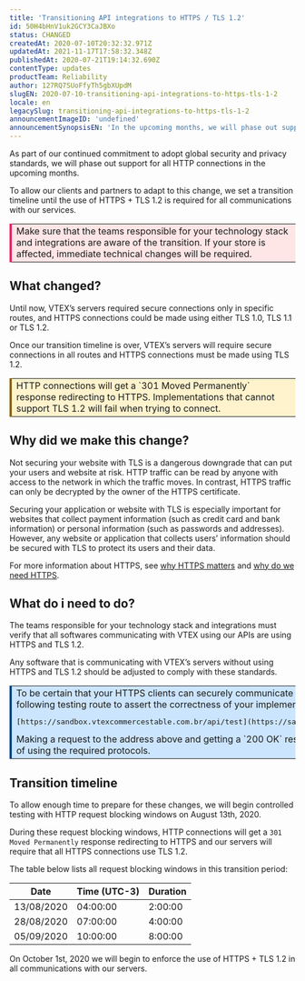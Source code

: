 ```yaml
---
title: 'Transitioning API integrations to HTTPS / TLS 1.2'
id: 50H4bHnV1uk2GCY3CaJBXo
status: CHANGED
createdAt: 2020-07-10T20:32:32.971Z
updatedAt: 2021-11-17T17:58:32.348Z
publishedAt: 2020-07-21T19:14:32.690Z
contentType: updates
productTeam: Reliability
author: 127RQ7SUoFfyTh5gbXUpdM
slugEN: 2020-07-10-transitioning-api-integrations-to-https-tls-1-2
locale: en
legacySlug: transitioning-api-integrations-to-https-tls-1-2
announcementImageID: 'undefined'
announcementSynopsisEN: 'In the upcoming months, we will phase out support for all HTTP connections to improve the security of our platform.'
---
```


As part of our continued commitment to adopt global security and privacy standards, we will phase out support for all HTTP connections in the upcoming months. 

To allow our clients and partners to adapt to this change, we set a transition timeline until the use of HTTPS + TLS 1.2 is required for all communications with our services.

<table>
  <tr>
    <td style="border-left: 4px solid #F71963;" bgcolor="#FFE6E6">Make sure that the teams responsible for your technology stack and integrations are aware of the transition. If your store is affected, immediate technical changes will be required.</td>
  </tr>
</table>

## What changed?

Until now, VTEX’s servers required secure connections only in specific routes, and HTTPS connections could be made using either TLS 1.0, TLS 1.1 or TLS 1.2.

Once our transition timeline is over, VTEX’s servers will require secure connections in all routes and HTTPS connections must be made using TLS 1.2.

<table>
  <tr>
    <td style="border-left: 4px solid #856407;" bgcolor="#FFF3CD">HTTP connections will get a `301 Moved Permanently` response redirecting to HTTPS. Implementations that cannot support TLS 1.2 will fail when trying to connect.</td>
  </tr>
</table>

## Why did we make this change?

Not securing your website with TLS is a dangerous downgrade that can put your users and website at risk. HTTP traffic can be read by anyone with access to the network in which the traffic moves. In contrast, HTTPS traffic can only be decrypted by the owner of the HTTPS certificate. 

Securing your application or website with TLS is especially important for websites that collect payment information (such as credit card and bank information) or personal information (such as passwords and addresses). However, any website or application that collects users’ information should be secured with TLS to protect its users and their data. 

For more information about HTTPS, see [why HTTPS matters](https://developers.google.com/web/fundamentals/security/encrypt-in-transit/why-https) and [why do we need HTTPS](https://howhttps.works/why-do-we-need-https/).

## What do i need to do?

The teams responsible for your technology stack and integrations must verify that all softwares communicating with VTEX using our APIs are using HTTPS and TLS 1.2. 

Any software that is communicating with VTEX’s servers without using HTTPS and TLS 1.2 should be adjusted to comply with these standards.

<table>
  <tr>
    <td style="border-left: 4px solid #004084;" bgcolor="#CCE5FE">To be certain that your HTTPS clients can securely communicate with our servers, we have provided the following testing route to assert the correctness of your implementation:
<pre>[https://sandbox.vtexcommercestable.com.br/api/test](https://sandbox.vtexcommercestable.com.br/api/test)</pre>
Making a request to the address above and getting a `200 OK` response means that your client is capable of using the required protocols.</td>
  </tr>
</table>

## Transition timeline

To allow enough time to prepare for these changes, we will begin controlled testing with HTTP request blocking windows on August 13th, 2020. 

During these request blocking windows, HTTP connections will get a `301 Moved Permanently` response redirecting to HTTPS and our servers will require that all HTTPS connections use TLS 1.2.

The table below lists all request blocking windows in this transition period:

| Date       | Time (UTC-3) | Duration |
| ---------- | ------------ | -------- |
| 13/08/2020 | 04:00:00     | 2:00:00  |
| 28/08/2020 | 07:00:00     | 4:00:00  |
| 05/09/2020 | 10:00:00     | 8:00:00  |

On October 1st, 2020 we will begin to enforce the use of HTTPS + TLS 1.2 in all communications with our servers.

